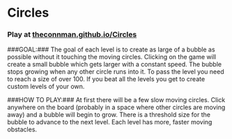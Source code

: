 Circles
=======

### Play at [theconnman.github.io/Circles](https://theconnman.github.io/Circles/) ###

###GOAL:###
The goal of each level is to create as large of a bubble as possible without it touching the moving circles. Clicking on the game will create a small bubble which gets larger with a constant speed. The bubble stops growing when any other circle runs into it. To pass the level you need to reach a size of over 100. If you beat all the levels you get to create custom levels of your own.

###HOW TO PLAY:###
At first there will be a few slow moving circles. Click anywhere on the board (probably in a space where other circles are moving away) and a bubble will begin to grow. There is a threshold size for the bubble to advance to the next level. Each level has more, faster moving obstacles.